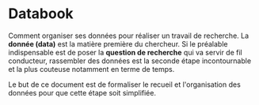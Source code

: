 # Databook

Comment organiser ses données pour réaliser un travail de recherche. La __donnée (data)__ est la matière première du chercheur. Si le préalable indispensable est de poser la __question de recherche__ qui va servir de fil conducteur, rassembler des données est la seconde étape incontournable et la plus couteuse notamment en terme de temps.

Le but de ce document est de formaliser le recueil et l'organisation des données pour que cette étape soit simplifiée.
